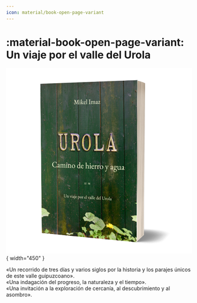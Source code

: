 ```yaml
---
icon: material/book-open-page-variant
---
```


# :material-book-open-page-variant: &nbsp; Un viaje por el valle del Urola

![libro](imgs/urola_3D.png){ width="450" }

«Un recorrido de tres días y varios siglos por la historia y los parajes únicos de este valle guipuzcoano».  
«Una indagación del progreso, la naturaleza y el tiempo».  
«Una invitación a la exploración de cercanía, al descubrimiento y al asombro».